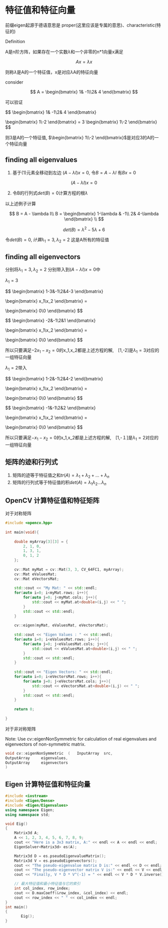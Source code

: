 
# 特征值和特征向量

前缀eigen起源于德语意思是 proper(这里应该是专属的意思)、characteristic(特征的)

Definition

A是n阶方阵，如果存在一个实数$\lambda$和一个非零的n*1向量x满足

$$
Ax = \lambda x \tag{1}
$$

则称$\lambda$是A的一个特征值，x是对应$\lambda$A的特征向量

consider

$$
A = \begin{bmatrix}
    1& -1\\2& 4
\end{bmatrix}
$$

可以验证

$$
\begin{bmatrix}
    1& -1\\2& 4
\end{bmatrix}

\begin{bmatrix}
    1\\-2
\end{bmatrix} = 3
\begin{bmatrix}
    1\\-2
\end{bmatrix}
$$

则3是A的一个特征值, $\begin{bmatrix}
    1\\-2
\end{bmatrix}$是对应3的A的一个特征向量

## finding all eigenvalues

1. 基于(1)元素全移动到左边 $(A-\lambda I)x = 0$, 令$B=A-\lambda I$ 有$Bx=0$

$$
(A-\lambda I)x = 0 \tag{2}
$$

2. 令B的行列式$det(B)=0$计算方程的根$\lambda$ 

以上述例子计算

$$
B = A - \lambda I\\
B = \begin{bmatrix}
    1-\lambda & -1\\
    2& 4-\lambda
\end{bmatrix} \\
$$

$$
det(B) = \lambda ^2 - 5\lambda +6
$$

令$det(B)=0, 计算 \lambda_1 = 3, \lambda_2 = 2$ 这是A所有的特征值

## finding all eigenvectors

分别将$\lambda_1 = 3, \lambda_2 = 2$ 分别带入到$(A-\lambda I)x = 0$中

$\lambda_1 = 3$

$$
\begin{bmatrix}
    1-3&-1\\2&4-3
\end{bmatrix}

\begin{bmatrix}
    x_1\\x_2
\end{bmatrix} = 

\begin{bmatrix}
    0\\0
\end{bmatrix}
$$

$$
\begin{bmatrix}
    -2&-1\\2&1
\end{bmatrix}

\begin{bmatrix}
    x_1\\x_2
\end{bmatrix} = 

\begin{bmatrix}
    0\\0
\end{bmatrix}
$$

所以只要满足$-2x_1 - x_2 =0$的x_1,x_2都是上述方程的解,　[1,-2]是$\lambda_1=3$对应的一组特征向量

$\lambda_1 = 2$带入

$$
\begin{bmatrix}
    1-2&-1\\2&4-2
\end{bmatrix}

\begin{bmatrix}
    x_1\\x_2
\end{bmatrix} = 

\begin{bmatrix}
    0\\0
\end{bmatrix}
$$

$$
\begin{bmatrix}
    -1&-1\\2&2
\end{bmatrix}

\begin{bmatrix}
    x_1\\x_2
\end{bmatrix} = 

\begin{bmatrix}
    0\\0
\end{bmatrix}
$$

所以只要满足$-x_1 - x_2 =0$的x_1,x_2都是上述方程的解,　[1,-１]是$\lambda_1=2$对应的一组特征向量

## 矩阵的迹和行列式

1. 矩阵的迹等于特征值之和$tr(A) = \lambda_1 + \lambda_2 + ... + \lambda_n$
2. 矩阵的行列式等于特征值的积$det(A) = \lambda_1  \lambda_2  ...  \lambda_n$

## OpenCV 计算特征值和特征矩阵

对于对称矩阵

```cpp
#include <opencv.hpp>
 
int main(void){
 
	double myArray[3][3] = {
		2, 1, 0,
		1, 3, 1,
		0, 1, 2
	};
 
	cv::Mat myMat = cv::Mat(3, 3, CV_64FC1, myArray);
	cv::Mat eValuesMat;
	cv::Mat eVectorsMat;
 
	std::cout << "My Mat: " << std::endl;
	for(auto i=0; i<myMat.rows; i++){
		for(auto j=0; j<myMat.cols; j++){
			std::cout << myMat.at<double>(i,j) << " ";
		}
		std::cout << std::endl;
	}
 
	cv::eigen(myMat, eValuesMat, eVectorsMat);
 
	std::cout << "Eigen Values : " << std::endl;
	for(auto i=0; i<eValuesMat.rows; i++){
		for(auto j=0; j<eValuesMat.cols; j++){
			std::cout << eValuesMat.at<double>(i,j) << " ";
		}
		std::cout << std::endl;
	}
 
	std::cout << "Eigen Vectors: " << std::endl;
	for(auto i=0; i<eVectorsMat.rows; i++){
		for(auto j=0; j<eVectorsMat.cols; j++){
			std::cout << eVectorsMat.at<double>(i,j) << " ";
		}
		std::cout << std::endl;
	}
 
	return 0;
 
}
```

对于非对称矩阵

Note: Use cv::eigenNonSymmetric for calculation of real eigenvalues and eigenvectors of non-symmetric matrix.

```cpp
void cv::eigenNonSymmetric	(	InputArray 	src,
OutputArray 	eigenvalues,
OutputArray 	eigenvectors 
)	
```

## Eigen 计算特征值和特征向量

```cpp
#include <iostream>
#include <Eigen/Dense>
#include <Eigen/Eigenvalues>
using namespace Eigen;
using namespace std;

void Eig()
{
    Matrix3d A;
    A << 1, 2, 3, 4, 5, 6, 7, 8, 9;
    cout << "Here is a 3x3 matrix, A:" << endl << A << endl << endl;
    EigenSolver<Matrix3d> es(A);

    Matrix3d D = es.pseudoEigenvalueMatrix();
    Matrix3d V = es.pseudoEigenvectors();
    cout << "The pseudo-eigenvalue matrix D is:" << endl << D << endl;
    cout << "The pseudo-eigenvector matrix V is:" << endl << V << endl;
    cout << "Finally, V * D * V^(-1) = " << endl << V * D * V.inverse() << endl;

    // 最大特征值和最小特征值与它的索引
    int col_index, row_index;
    cout << D.maxCoeff(&row_index, &col_index) << endl;
    cout << row_index << " " << col_index << endl;
}
int main()
{
	   Eig();
}

```
